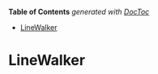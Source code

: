 <!-- START doctoc generated TOC please keep comment here to allow auto update -->
<!-- DON'T EDIT THIS SECTION, INSTEAD RE-RUN doctoc TO UPDATE -->
**Table of Contents**  *generated with [DocToc](https://github.com/thlorenz/doctoc)*

- [LineWalker](#linewalker)

<!-- END doctoc generated TOC please keep comment here to allow auto update -->



# LineWalker